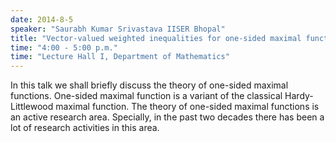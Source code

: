 ```yaml
---
date: 2014-8-5
speaker: "Saurabh Kumar Srivastava IISER Bhopal"
title: "Vector-valued weighted inequalities for one-sided maximal functions"
time: "4:00 - 5:00 p.m." 
time: "Lecture Hall I, Department of Mathematics"
---
```

In this talk we shall briefly discuss the theory of one-sided
maximal functions. One-sided maximal function is a variant of the
classical Hardy-Littlewood maximal function. The theory of one-sided
maximal functions is an active research area. Specially, in the past two
decades there has been a lot of research activities in this area.
